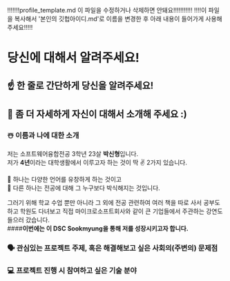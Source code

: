 !!!!!!!profile_template.md 이 파일을 수정하거나 삭제하면 안돼요!!!!!!!!!!!
!!!!이 파일을 복사해서 '본인의 깃헙아이디.md'로 이름을 변경한 후 아래 내용이 들어가게 사용해주세요!!!!!

# 당신에 대해서 알려주세요!

## ☝️ 한 줄로 간단하게 당신을 알려주세요!


## 🙌 좀 더 자세하게 자신이 대해서 소개해 주세요 :)

### ☃️ 이름과 나에 대한 소개
저는 소프트웨어융합전공 3학년 23살 <b>박신형</b>입니다. <br/>
저가 <b>4년</b>이라는 대학생활에서 이루고자 하는 것이 딱 ✌ 2가지 있습니다. <br/>

🧡 하나는 다양한 언어를 유창하게 하는 것이고 <br/>
🧡 다른 하나는 전공에 대해 그 누구보다 박식해지는 것입니다. <br/>

그러기 위해 학교 수업 뿐만 아니라 그 외에 전공 관련하여 여러  책을 따로 사서 공부도 하고 학원도 다녀보고 직접 마이크로소프트회사와 같이 큰 기업들에서 주관하는 강연도 들으러 갔습니다. <br/>
####<b>이번에는 이 DSC Sookmyung을 통해 저를 성장시키고자 합니다.</b><br/>

### 🗣 관심있는 프로젝트 주제, 혹은 해결해보고 싶은 사회의(주변의) 문제점

### 💻 프로젝트 진행 시 참여하고 싶은 기술 분야
